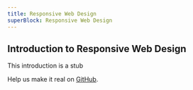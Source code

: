 ```yaml
---
title: Responsive Web Design
superBlock: Responsive Web Design
---
```

## Introduction to Responsive Web Design

This introduction is a stub

Help us make it real on [GitHub](https://github.com/freeCodeCamp/learn/tree/master/src/introductions).
 
